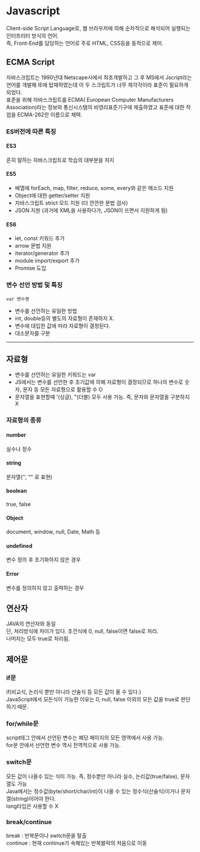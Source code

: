<h1>Javascript</h1>
Client-side Script Language로, 웹 브라우저에 의해 순차적으로 해석되어 실행되는 인터프리터 방식의 언어. <br>
즉, Front-End를 담당하는 언어로 주로 HTML, CSS등을 동적으로 제어.

<h2>ECMA Script</h2>
자바스크립트는 1990년대 Netscape사에서 최초개발하고 그 후 MS에서 Jscript라는 언어를 개발해 IE에 탑재하였는데 이 두 스크립트가 너무 제각각이라 표준이 필요하게 되었다. <br>
표준을 위해 자바스크립트를 ECMA( European Computer Manufacturers Association)라는 정보와 통신시스템의 비영리표준기구에 제출하였고 표준에 대한 작업을 ECMA-262란 이름으로 채택.

<h3>ES버전에 따른 특징</h3>
<h4>ES3</h4>
흔히 말하는 자바스크립트로 학습의 대부분을 차지
<h4>ES5</h4>

- 배열에 forEach, map, filter, reduce, some, every와 같은 메소드 지원
- Object에 대한 getter/setter 지원
- 자바스크립트 strict 모드 지원 (더 깐깐한 문법 검사)
- JSON 지원 (과거에 XML을 사용하다가, JSON이 뜨면서 지원하게 됨)

<h4>ES6</h4>

- let, const 키워드 추가
- arrow 문법 지원
- iterator/generator 추가
- module import/export 추가
- Promise 도입

<h3>변수 선언 방법 및 특징</h3>

```
var 변수명
```
- 변수를 선언하는 유일한 방법
- int, double등의 별도의 자료형이 존재하지 X. 
- 변수에 대입한 값에 따라 자료형이 결정된다. 
- 대소문자를 구분

------------------------------

<h2>자료형</h2>

- 변수를 선언하는 유일한 키워드는 var
- JS에서는 변수를 선언한 후 초기값에 의해 자료형이 결정되므로 하나의 변수로 숫자, 문자 등 모든 자료형으로 활용할 수 O
- 문자열을 표현할때 '(싱글), "(더블) 모두 사용 가능. 즉, 문자와 문자열을 구분하지 X 

<h3>자료형의 종류</h3>
<h4>number</h4>
실수나 정수
<h4>string</h4>
문자열('', "" 로 표현)
<h4>boolean</h4>
true, false
<h4>Object</h4>
document, window, null, Date, Math 등
<h4>undefined</h4>
변수 정의 후 초기화하지 않은 경우
<h4>Error</h4>
변수를 정의하지 않고 출력하는 경우

<h2>연산자</h2>
JAVA의 연산자와 동일 <br>
단, 처리방식에 차이가 있다. 조건식에 0, null, false이면 false로 처리. <br>
나머지는 모두 true로 처리됨.

<h2>제어문</h2>
<h3>if문</h3>
if(비교식, 논리식 뿐만 아니라 산술식 등 모든 값이 올 수 있다.) <br>
JavaScript에서 모든식이 가능한 이유는 0, null, false 이외의 모든 값을 true로 판단하기 때문.

<h3>for/while문</h3>
script태그 안에서 선언된 변수는 해당 페이지의 모든 영역에서 사용 가능. <br> 
for문 안에서 선언한 변수 역시 전역적으로 사용 가능.

<h3>switch문</h3>
모든 값이 나올수 있는 식이 가능. 즉, 정수뿐만 아니라 실수, 논리값(true/false), 문자열도 가능 <br>
Java에서는 정수값(byte/short/char/int)이 나올 수 있는 정수식(산술식)이거나 문자열(string)이어야 한다. <br>
long타입은 사용할 수 X

<h3>break/continue</h3>
break : 반복문이나 switch문을 탈출 <br>
continue : 현재 continue가 속해있는 반복블럭의 처음으로 이동
